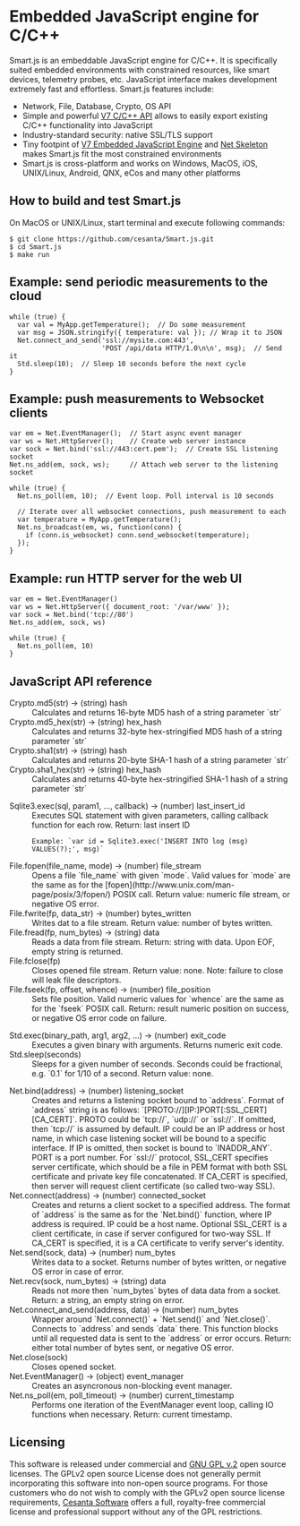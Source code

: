 Embedded JavaScript engine for C/C++
====================================

Smart.js is an embeddable JavaScript engine for C/C++. It is specifically suited
embedded environments with constrained resources, like smart devices,
telemetry probes, etс. JavaScript interface makes development
extremely fast and effortless. Smart.js features include:

- Network, File, Database, Crypto, OS API
- Simple and powerful
  [V7 C/C++ API](https://github.com/cesanta/v7/blob/master/v7.h)
  allows to easily export existing C/C++ functionality into JavaScript
- Industry-standard security: native SSL/TLS support
- Tiny footpint of
  [V7 Embedded JavaScript Engine](http://github.com/cesanta/v7) and
  [Net Skeleton](http://github.com/cesanta/net_skeleton) makes Smart.js
  fit the most constrained environments
- Smart.js is cross-platform and works on Windows, MacOS, iOS, UNIX/Linux,
  Android, QNX, eCos and many other platforms

## How to build and test Smart.js

On MacOS or UNIX/Linux, start terminal and execute following commands:

    $ git clone https://github.com/cesanta/Smart.js.git
    $ cd Smart.js
    $ make run


## Example: send periodic measurements to the cloud

    while (true) {
      var val = MyApp.getTemperature();  // Do some measurement
      var msg = JSON.stringify({ temperature: val }); // Wrap it to JSON
      Net.connect_and_send('ssl://mysite.com:443',
                           'POST /api/data HTTP/1.0\n\n', msg);  // Send it
      Std.sleep(10);  // Sleep 10 seconds before the next cycle
    }

## Example: push measurements to Websocket clients

    var em = Net.EventManager();  // Start async event manager
    var ws = Net.HttpServer();    // Create web server instance
    var sock = Net.bind('ssl://443:cert.pem');  // Create SSL listening socket
    Net.ns_add(em, sock, ws);     // Attach web server to the listening socket

    while (true) {
      Net.ns_poll(em, 10);  // Event loop. Poll interval is 10 seconds

      // Iterate over all websocket connections, push measurement to each
      var temperature = MyApp.getTemperature();
      Net.ns_broadcast(em, ws, function(conn) {
        if (conn.is_websocket) conn.send_websocket(temperature);
      });
    }

## Example: run HTTP server for the web UI

    var em = Net.EventManager()
    var ws = Net.HttpServer({ document_root: '/var/www' });
    var sock = Net.bind('tcp://80')
    Net.ns_add(em, sock, ws)

    while (true) {
      Net.ns_poll(em, 10)
    }

## JavaScript API reference

<!-- ### Crypto API -->

<dl>
  <dt>Crypto.md5(str) -> (string) hash</dt>
  <dd>Calculates and returns 16-byte MD5 hash of a string parameter `str`</dd>

  <dt>Crypto.md5_hex(str) -> (string) hex_hash</dt>
  <dd>Calculates and returns 32-byte
    hex-stringified MD5 hash of a string parameter `str`</dd>

  <dt>Crypto.sha1(str) -> (string) hash</dt>
  <dd>Calculates and returns 20-byte SHA-1 hash of a string parameter `str`</dd>

  <dt>Crypto.sha1_hex(str) -> (string) hex_hash</dt>
  <dd>Calculates and returns 40-byte hex-stringified SHA-1 hash of
  a string parameter `str`</dd>

</dl>


<!-- ### Database API -->

<dl>
  <dt>Sqlite3.exec(sql, param1, ..., callback) -> (number) last_insert_id</dt>
  <dd>
    Executes SQL statement with given parameters,
    calling callback function for each row. Return: last insert ID  

    Example: `var id = Sqlite3.exec('INSERT INTO log (msg) VALUES(?);', msg)`
  </dd>

<!-- ### File API -->

<dl>
  <dt>File.fopen(file_name, mode) -> (number) file_stream</dt>
  <dd>
    Opens a file `file_name` with given `mode`. Valid values for `mode`
    are the same as for the
    [fopen](http://www.unix.com/man-page/posix/3/fopen/) POSIX call.
    Return value: numeric file stream, or negative OS error.

  <dt>File.fwrite(fp, data_str) -> (number) bytes_written</dt>
  <dd>Writes dat to a file stream.
    Return value: number of bytes written.</dd>

  <dt>File.fread(fp, num_bytes) -> (string) data</dt>
  <dd>Reads a data from file stream.
    Return: string with data. Upon EOF, empty string is returned.</dd>

  <dt>File.fclose(fp)</dt>
  <dd>Closes opened file stream. Return value: none.
    Note: failure to close will leak file descriptors.</dd>

  <dt>File.fseek(fp, offset, whence) -> (number) file_position</dt>
  <dd>Sets file position. Valid numeric values for `whence` are the same
  as for the `fseek` POSIX call.
  Return: result numeric position on success,
  or negative OS error code on failure. </dd>
</dl>


<!-- ### OS API -->
<dl>
  <dt>Std.exec(binary_path, arg1, arg2, ...) -> (number) exit_code</dt>
  <dd>Executes a given binary with arguments. Returns numeric exit code.</dd>

  <dt>Std.sleep(seconds)</dt>
  <dd>Sleeps for a given number of seconds. Seconds could be fractional,
  e.g. `0.1` for 1/10 of a second. Return value: none.</dd>

</dl>

<!-- ### Networking API -->

<dl>

  <dt>Net.bind(address) -> (number) listening_socket</dt>
  <dd>Creates and returns a listening socket bound to `address`. Format of
  `address` string is as follows: `[PROTO://][IP:]PORT[:SSL_CERT][CA_CERT]`.
  PROTO could be `tcp://`, `udp://` or `ssl://`. If omitted, then
  `tcp://` is assumed by default. IP could be an IP address or host name,
  in which case listening socket will be bound to a specific interface.
  If IP is omitted, then socket is bound to `INADDR_ANY`. PORT is a port
  number. For `ssl://` protocol, SSL_CERT specifies server certificate,
  which should be a file in PEM format with both SSL certificate and
  private key file concatenated. If CA_CERT is specified, then server will
  request client certificate (so called two-way SSL).</dd>

  <dt>Net.connect(address) -> (number) connected_socket</dt>
  <dd>Creates and returns a client socket to a specified address. The format
  of `address` is the same as for the `Net.bind()` function, where IP address
  is required. IP could be a host name. Optional SSL_CERT is a client
  certificate, in case if server configured for two-way SSL.
  If CA_CERT is specified, it is a CA certificate to verify
  server's identity.</dd>

  <dt>Net.send(sock, data) -> (number) num_bytes</dt>
  <dd>Writes data to a socket. Returns number of bytes written, or
  negative OS error in case of error.</dd>

  <dt>Net.recv(sock, num_bytes) -> (string) data</dt>
  <dd>Reads not more then `num_bytes` bytes of data data from a socket.
  Return: a string, an empty string on error.</dd>

  <dt>Net.connect_and_send(address, data) -> (number) num_bytes</dt>
  <dd>Wrapper around `Net.connect()` + `Net.send()` and `Net.close()`.
  Connects to `address` and sends `data` there. This function blocks until
  all requested data is sent to the `address` or error occurs.
  Return: either total number of bytes sent, or negative OS error.</dd>

  <dt>Net.close(sock)</dt>
  <dd>Closes opened socket.</dd>

  <dt>Net.EventManager() -> (object) event_manager</dt>
  <dd>Creates an asyncronous non-blocking event manager.</dd>

  <dt>Net.ns_poll(em, poll_timeout) -> (number) current_timestamp</dt>
  <dd>Performs one iteration of the EventManager event loop, calling
  IO functions when necessary. Return: current timestamp.</dd>

</dl>


## Licensing

This software is released under commercial and
[GNU GPL v.2](http://www.gnu.org/licenses/old-licenses/gpl-2.0.html) open
source licenses. The GPLv2 open source License does not generally permit
incorporating this software into non-open source programs.
For those customers who do not wish to comply with the GPLv2 open
source license requirements,
[Cesanta Software](http://cesanta.com) offers a full,
royalty-free commercial license and professional support
without any of the GPL restrictions.